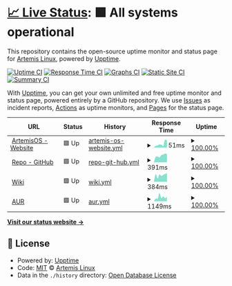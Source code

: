 # [📈 Live Status](https://ArtemisLinux.github.io/status): <!--live status--> **🟩 All systems operational**

This repository contains the open-source uptime monitor and status page for [Artemis Linux](https://artemislinux.github.io/), powered by [Upptime](https://github.com/upptime/upptime).

[![Uptime CI](https://github.com/ArtemisLinux/status/workflows/Uptime%20CI/badge.svg)](https://github.com/ArtemisLinux/status/actions?query=workflow%3A%22Uptime+CI%22)
[![Response Time CI](https://github.com/ArtemisLinux/status/workflows/Response%20Time%20CI/badge.svg)](https://github.com/ArtemisLinux/status/actions?query=workflow%3A%22Response+Time+CI%22)
[![Graphs CI](https://github.com/ArtemisLinux/status/workflows/Graphs%20CI/badge.svg)](https://github.com/ArtemisLinux/status/actions?query=workflow%3A%22Graphs+CI%22)
[![Static Site CI](https://github.com/ArtemisLinux/status/workflows/Static%20Site%20CI/badge.svg)](https://github.com/ArtemisLinux/status/actions?query=workflow%3A%22Static+Site+CI%22)
[![Summary CI](https://github.com/ArtemisLinux/status/workflows/Summary%20CI/badge.svg)](https://github.com/ArtemisLinux/status/actions?query=workflow%3A%22Summary+CI%22)

With [Upptime](https://upptime.js.org), you can get your own unlimited and free uptime monitor and status page, powered entirely by a GitHub repository. We use [Issues](https://github.com/ArtemisLinux/status/issues) as incident reports, [Actions](https://github.com/ArtemisLinux/status/actions) as uptime monitors, and [Pages](https://ArtemisLinux.github.io/status) for the status page.

<!--start: status pages-->
<!-- This summary is generated by Upptime (https://github.com/upptime/upptime) -->
<!-- Do not edit this manually, your changes will be overwritten -->
<!-- prettier-ignore -->
| URL | Status | History | Response Time | Uptime |
| --- | ------ | ------- | ------------- | ------ |
| <img alt="" src="https://icons.duckduckgo.com/ip3/artemislinux.github.io.ico" height="13"> [ArtemisOS - Website](https://artemislinux.github.io/) | 🟩 Up | [artemis-os-website.yml](https://github.com/ArtemisLinux/status/commits/HEAD/history/artemis-os-website.yml) | <details><summary><img alt="Response time graph" src="./graphs/artemis-os-website/response-time-week.png" height="20"> 51ms</summary><br><a href="https://ArtemisLinux.github.io/status/history/artemis-os-website"><img alt="Response time 86" src="https://img.shields.io/endpoint?url=https%3A%2F%2Fraw.githubusercontent.com%2FArtemisLinux%2Fstatus%2FHEAD%2Fapi%2Fartemis-os-website%2Fresponse-time.json"></a><br><a href="https://ArtemisLinux.github.io/status/history/artemis-os-website"><img alt="24-hour response time 102" src="https://img.shields.io/endpoint?url=https%3A%2F%2Fraw.githubusercontent.com%2FArtemisLinux%2Fstatus%2FHEAD%2Fapi%2Fartemis-os-website%2Fresponse-time-day.json"></a><br><a href="https://ArtemisLinux.github.io/status/history/artemis-os-website"><img alt="7-day response time 51" src="https://img.shields.io/endpoint?url=https%3A%2F%2Fraw.githubusercontent.com%2FArtemisLinux%2Fstatus%2FHEAD%2Fapi%2Fartemis-os-website%2Fresponse-time-week.json"></a><br><a href="https://ArtemisLinux.github.io/status/history/artemis-os-website"><img alt="30-day response time 81" src="https://img.shields.io/endpoint?url=https%3A%2F%2Fraw.githubusercontent.com%2FArtemisLinux%2Fstatus%2FHEAD%2Fapi%2Fartemis-os-website%2Fresponse-time-month.json"></a><br><a href="https://ArtemisLinux.github.io/status/history/artemis-os-website"><img alt="1-year response time 86" src="https://img.shields.io/endpoint?url=https%3A%2F%2Fraw.githubusercontent.com%2FArtemisLinux%2Fstatus%2FHEAD%2Fapi%2Fartemis-os-website%2Fresponse-time-year.json"></a></details> | <details><summary><a href="https://ArtemisLinux.github.io/status/history/artemis-os-website">100.00%</a></summary><a href="https://ArtemisLinux.github.io/status/history/artemis-os-website"><img alt="All-time uptime 100.00%" src="https://img.shields.io/endpoint?url=https%3A%2F%2Fraw.githubusercontent.com%2FArtemisLinux%2Fstatus%2FHEAD%2Fapi%2Fartemis-os-website%2Fuptime.json"></a><br><a href="https://ArtemisLinux.github.io/status/history/artemis-os-website"><img alt="24-hour uptime 100.00%" src="https://img.shields.io/endpoint?url=https%3A%2F%2Fraw.githubusercontent.com%2FArtemisLinux%2Fstatus%2FHEAD%2Fapi%2Fartemis-os-website%2Fuptime-day.json"></a><br><a href="https://ArtemisLinux.github.io/status/history/artemis-os-website"><img alt="7-day uptime 100.00%" src="https://img.shields.io/endpoint?url=https%3A%2F%2Fraw.githubusercontent.com%2FArtemisLinux%2Fstatus%2FHEAD%2Fapi%2Fartemis-os-website%2Fuptime-week.json"></a><br><a href="https://ArtemisLinux.github.io/status/history/artemis-os-website"><img alt="30-day uptime 100.00%" src="https://img.shields.io/endpoint?url=https%3A%2F%2Fraw.githubusercontent.com%2FArtemisLinux%2Fstatus%2FHEAD%2Fapi%2Fartemis-os-website%2Fuptime-month.json"></a><br><a href="https://ArtemisLinux.github.io/status/history/artemis-os-website"><img alt="1-year uptime 100.00%" src="https://img.shields.io/endpoint?url=https%3A%2F%2Fraw.githubusercontent.com%2FArtemisLinux%2Fstatus%2FHEAD%2Fapi%2Fartemis-os-website%2Fuptime-year.json"></a></details>
| <img alt="" src="https://icons.duckduckgo.com/ip3/github.com.ico" height="13"> [Repo - GitHub](https://github.com/ArtemisLinux/ArtemisOS-Repo) | 🟩 Up | [repo-git-hub.yml](https://github.com/ArtemisLinux/status/commits/HEAD/history/repo-git-hub.yml) | <details><summary><img alt="Response time graph" src="./graphs/repo-git-hub/response-time-week.png" height="20"> 391ms</summary><br><a href="https://ArtemisLinux.github.io/status/history/repo-git-hub"><img alt="Response time 469" src="https://img.shields.io/endpoint?url=https%3A%2F%2Fraw.githubusercontent.com%2FArtemisLinux%2Fstatus%2FHEAD%2Fapi%2Frepo-git-hub%2Fresponse-time.json"></a><br><a href="https://ArtemisLinux.github.io/status/history/repo-git-hub"><img alt="24-hour response time 476" src="https://img.shields.io/endpoint?url=https%3A%2F%2Fraw.githubusercontent.com%2FArtemisLinux%2Fstatus%2FHEAD%2Fapi%2Frepo-git-hub%2Fresponse-time-day.json"></a><br><a href="https://ArtemisLinux.github.io/status/history/repo-git-hub"><img alt="7-day response time 391" src="https://img.shields.io/endpoint?url=https%3A%2F%2Fraw.githubusercontent.com%2FArtemisLinux%2Fstatus%2FHEAD%2Fapi%2Frepo-git-hub%2Fresponse-time-week.json"></a><br><a href="https://ArtemisLinux.github.io/status/history/repo-git-hub"><img alt="30-day response time 460" src="https://img.shields.io/endpoint?url=https%3A%2F%2Fraw.githubusercontent.com%2FArtemisLinux%2Fstatus%2FHEAD%2Fapi%2Frepo-git-hub%2Fresponse-time-month.json"></a><br><a href="https://ArtemisLinux.github.io/status/history/repo-git-hub"><img alt="1-year response time 469" src="https://img.shields.io/endpoint?url=https%3A%2F%2Fraw.githubusercontent.com%2FArtemisLinux%2Fstatus%2FHEAD%2Fapi%2Frepo-git-hub%2Fresponse-time-year.json"></a></details> | <details><summary><a href="https://ArtemisLinux.github.io/status/history/repo-git-hub">100.00%</a></summary><a href="https://ArtemisLinux.github.io/status/history/repo-git-hub"><img alt="All-time uptime 100.00%" src="https://img.shields.io/endpoint?url=https%3A%2F%2Fraw.githubusercontent.com%2FArtemisLinux%2Fstatus%2FHEAD%2Fapi%2Frepo-git-hub%2Fuptime.json"></a><br><a href="https://ArtemisLinux.github.io/status/history/repo-git-hub"><img alt="24-hour uptime 100.00%" src="https://img.shields.io/endpoint?url=https%3A%2F%2Fraw.githubusercontent.com%2FArtemisLinux%2Fstatus%2FHEAD%2Fapi%2Frepo-git-hub%2Fuptime-day.json"></a><br><a href="https://ArtemisLinux.github.io/status/history/repo-git-hub"><img alt="7-day uptime 100.00%" src="https://img.shields.io/endpoint?url=https%3A%2F%2Fraw.githubusercontent.com%2FArtemisLinux%2Fstatus%2FHEAD%2Fapi%2Frepo-git-hub%2Fuptime-week.json"></a><br><a href="https://ArtemisLinux.github.io/status/history/repo-git-hub"><img alt="30-day uptime 100.00%" src="https://img.shields.io/endpoint?url=https%3A%2F%2Fraw.githubusercontent.com%2FArtemisLinux%2Fstatus%2FHEAD%2Fapi%2Frepo-git-hub%2Fuptime-month.json"></a><br><a href="https://ArtemisLinux.github.io/status/history/repo-git-hub"><img alt="1-year uptime 100.00%" src="https://img.shields.io/endpoint?url=https%3A%2F%2Fraw.githubusercontent.com%2FArtemisLinux%2Fstatus%2FHEAD%2Fapi%2Frepo-git-hub%2Fuptime-year.json"></a></details>
| <img alt="" src="https://icons.duckduckgo.com/ip3/artemiswiki.readthedocs.io.ico" height="13"> [Wiki](https://artemiswiki.readthedocs.io/) | 🟩 Up | [wiki.yml](https://github.com/ArtemisLinux/status/commits/HEAD/history/wiki.yml) | <details><summary><img alt="Response time graph" src="./graphs/wiki/response-time-week.png" height="20"> 384ms</summary><br><a href="https://ArtemisLinux.github.io/status/history/wiki"><img alt="Response time 408" src="https://img.shields.io/endpoint?url=https%3A%2F%2Fraw.githubusercontent.com%2FArtemisLinux%2Fstatus%2FHEAD%2Fapi%2Fwiki%2Fresponse-time.json"></a><br><a href="https://ArtemisLinux.github.io/status/history/wiki"><img alt="24-hour response time 478" src="https://img.shields.io/endpoint?url=https%3A%2F%2Fraw.githubusercontent.com%2FArtemisLinux%2Fstatus%2FHEAD%2Fapi%2Fwiki%2Fresponse-time-day.json"></a><br><a href="https://ArtemisLinux.github.io/status/history/wiki"><img alt="7-day response time 384" src="https://img.shields.io/endpoint?url=https%3A%2F%2Fraw.githubusercontent.com%2FArtemisLinux%2Fstatus%2FHEAD%2Fapi%2Fwiki%2Fresponse-time-week.json"></a><br><a href="https://ArtemisLinux.github.io/status/history/wiki"><img alt="30-day response time 407" src="https://img.shields.io/endpoint?url=https%3A%2F%2Fraw.githubusercontent.com%2FArtemisLinux%2Fstatus%2FHEAD%2Fapi%2Fwiki%2Fresponse-time-month.json"></a><br><a href="https://ArtemisLinux.github.io/status/history/wiki"><img alt="1-year response time 408" src="https://img.shields.io/endpoint?url=https%3A%2F%2Fraw.githubusercontent.com%2FArtemisLinux%2Fstatus%2FHEAD%2Fapi%2Fwiki%2Fresponse-time-year.json"></a></details> | <details><summary><a href="https://ArtemisLinux.github.io/status/history/wiki">100.00%</a></summary><a href="https://ArtemisLinux.github.io/status/history/wiki"><img alt="All-time uptime 99.99%" src="https://img.shields.io/endpoint?url=https%3A%2F%2Fraw.githubusercontent.com%2FArtemisLinux%2Fstatus%2FHEAD%2Fapi%2Fwiki%2Fuptime.json"></a><br><a href="https://ArtemisLinux.github.io/status/history/wiki"><img alt="24-hour uptime 100.00%" src="https://img.shields.io/endpoint?url=https%3A%2F%2Fraw.githubusercontent.com%2FArtemisLinux%2Fstatus%2FHEAD%2Fapi%2Fwiki%2Fuptime-day.json"></a><br><a href="https://ArtemisLinux.github.io/status/history/wiki"><img alt="7-day uptime 100.00%" src="https://img.shields.io/endpoint?url=https%3A%2F%2Fraw.githubusercontent.com%2FArtemisLinux%2Fstatus%2FHEAD%2Fapi%2Fwiki%2Fuptime-week.json"></a><br><a href="https://ArtemisLinux.github.io/status/history/wiki"><img alt="30-day uptime 99.98%" src="https://img.shields.io/endpoint?url=https%3A%2F%2Fraw.githubusercontent.com%2FArtemisLinux%2Fstatus%2FHEAD%2Fapi%2Fwiki%2Fuptime-month.json"></a><br><a href="https://ArtemisLinux.github.io/status/history/wiki"><img alt="1-year uptime 99.99%" src="https://img.shields.io/endpoint?url=https%3A%2F%2Fraw.githubusercontent.com%2FArtemisLinux%2Fstatus%2FHEAD%2Fapi%2Fwiki%2Fuptime-year.json"></a></details>
| <img alt="" src="https://icons.duckduckgo.com/ip3/aur.archlinux.org.ico" height="13"> [AUR](https://aur.archlinux.org/) | 🟩 Up | [aur.yml](https://github.com/ArtemisLinux/status/commits/HEAD/history/aur.yml) | <details><summary><img alt="Response time graph" src="./graphs/aur/response-time-week.png" height="20"> 1149ms</summary><br><a href="https://ArtemisLinux.github.io/status/history/aur"><img alt="Response time 890" src="https://img.shields.io/endpoint?url=https%3A%2F%2Fraw.githubusercontent.com%2FArtemisLinux%2Fstatus%2FHEAD%2Fapi%2Faur%2Fresponse-time.json"></a><br><a href="https://ArtemisLinux.github.io/status/history/aur"><img alt="24-hour response time 1248" src="https://img.shields.io/endpoint?url=https%3A%2F%2Fraw.githubusercontent.com%2FArtemisLinux%2Fstatus%2FHEAD%2Fapi%2Faur%2Fresponse-time-day.json"></a><br><a href="https://ArtemisLinux.github.io/status/history/aur"><img alt="7-day response time 1149" src="https://img.shields.io/endpoint?url=https%3A%2F%2Fraw.githubusercontent.com%2FArtemisLinux%2Fstatus%2FHEAD%2Fapi%2Faur%2Fresponse-time-week.json"></a><br><a href="https://ArtemisLinux.github.io/status/history/aur"><img alt="30-day response time 926" src="https://img.shields.io/endpoint?url=https%3A%2F%2Fraw.githubusercontent.com%2FArtemisLinux%2Fstatus%2FHEAD%2Fapi%2Faur%2Fresponse-time-month.json"></a><br><a href="https://ArtemisLinux.github.io/status/history/aur"><img alt="1-year response time 890" src="https://img.shields.io/endpoint?url=https%3A%2F%2Fraw.githubusercontent.com%2FArtemisLinux%2Fstatus%2FHEAD%2Fapi%2Faur%2Fresponse-time-year.json"></a></details> | <details><summary><a href="https://ArtemisLinux.github.io/status/history/aur">100.00%</a></summary><a href="https://ArtemisLinux.github.io/status/history/aur"><img alt="All-time uptime 99.96%" src="https://img.shields.io/endpoint?url=https%3A%2F%2Fraw.githubusercontent.com%2FArtemisLinux%2Fstatus%2FHEAD%2Fapi%2Faur%2Fuptime.json"></a><br><a href="https://ArtemisLinux.github.io/status/history/aur"><img alt="24-hour uptime 100.00%" src="https://img.shields.io/endpoint?url=https%3A%2F%2Fraw.githubusercontent.com%2FArtemisLinux%2Fstatus%2FHEAD%2Fapi%2Faur%2Fuptime-day.json"></a><br><a href="https://ArtemisLinux.github.io/status/history/aur"><img alt="7-day uptime 100.00%" src="https://img.shields.io/endpoint?url=https%3A%2F%2Fraw.githubusercontent.com%2FArtemisLinux%2Fstatus%2FHEAD%2Fapi%2Faur%2Fuptime-week.json"></a><br><a href="https://ArtemisLinux.github.io/status/history/aur"><img alt="30-day uptime 99.94%" src="https://img.shields.io/endpoint?url=https%3A%2F%2Fraw.githubusercontent.com%2FArtemisLinux%2Fstatus%2FHEAD%2Fapi%2Faur%2Fuptime-month.json"></a><br><a href="https://ArtemisLinux.github.io/status/history/aur"><img alt="1-year uptime 99.96%" src="https://img.shields.io/endpoint?url=https%3A%2F%2Fraw.githubusercontent.com%2FArtemisLinux%2Fstatus%2FHEAD%2Fapi%2Faur%2Fuptime-year.json"></a></details>

<!--end: status pages-->

[**Visit our status website →**](https://ArtemisLinux.github.io/status)

## 📄 License

- Powered by: [Upptime](https://github.com/upptime/upptime)
- Code: [MIT](./LICENSE) © [Artemis Linux](https://artemislinux.github.io/)
- Data in the `./history` directory: [Open Database License](https://opendatacommons.org/licenses/odbl/1-0/)
